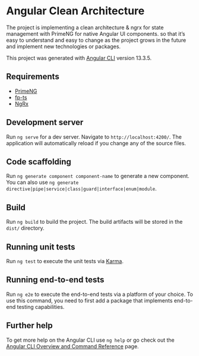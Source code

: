 # Angular Clean Architecture

The project is implementing a clean architecture & ngrx for state management with PrimeNG for native Angular UI components. so that it’s easy to understand and easy to change as the project grows in the future and implement new technologies or packages.

This project was generated with [Angular CLI](https://github.com/angular/angular-cli) version 13.3.5.

## Requirements
- [PrimeNG](https://primeng.org/installation)
- [fp-ts](https://github.com/wmaurer/ngx-fp-ts)
- [NgRx](https://ngrx.io/guide/store)


## Development server

Run `ng serve` for a dev server. Navigate to `http://localhost:4200/`. The application will automatically reload if you change any of the source files.

## Code scaffolding

Run `ng generate component component-name` to generate a new component. You can also use `ng generate directive|pipe|service|class|guard|interface|enum|module`.

## Build

Run `ng build` to build the project. The build artifacts will be stored in the `dist/` directory.

## Running unit tests

Run `ng test` to execute the unit tests via [Karma](https://karma-runner.github.io).

## Running end-to-end tests

Run `ng e2e` to execute the end-to-end tests via a platform of your choice. To use this command, you need to first add a package that implements end-to-end testing capabilities.

## Further help

To get more help on the Angular CLI use `ng help` or go check out the [Angular CLI Overview and Command Reference](https://angular.io/cli) page.
